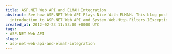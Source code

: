 ```yaml
---
title: ASP.NET Web API and ELMAH Integration
abstract: See how ASP.NET Web API Plays Nice With ELMAH. This blog post is a Quick
  introduction to ASP.NET Web API and System.Web.Http.Filters.IExceptionFilter
created_at: 2012-02-23 11:53:00 +0000 UTC
tags:
- ASP.NET Web API
slugs:
- asp-net-web-api-and-elmah-integration
---
```

